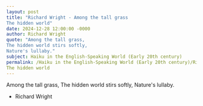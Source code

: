 ```yaml
---
layout: post
title: "Richard Wright - Among the tall grass
The hidden world"
date: 2024-12-28 12:00:00 -0000
author: Richard Wright
quote: "Among the tall grass,
The hidden world stirs softly,
Nature's lullaby."
subject: Haiku in the English-Speaking World (Early 20th century)
permalink: /Haiku in the English-Speaking World (Early 20th century)/Richard Wright/Richard Wright - Among the tall grass
The hidden world
---
```


Among the tall grass,
The hidden world stirs softly,
Nature's lullaby.

- Richard Wright
